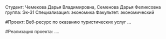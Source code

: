 Студент: Чемекова Дарья Владимировна, Семенова Дарья Феликсовна
группа: Эк-31
Специализация: экономика
Факультет: экономический

#Проект: Веб-ресурс по оказанию туристических услуг
...

#Реализация проекта:
....

